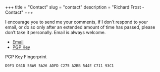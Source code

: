 +++
title = "Contact"
slug = "contact"
description = "Richard Frost - Contact"
+++

I encourage you to send me your comments, if I don’t respond to your email, or do so only after an extended amount of time has passed, please don’t take it personally. Email is always welcome.

* [Email](mailto:rf@rfrost.xyz)
* [PGP Key](/A2B8544EC71193C1.asc)

PGP Key Fingerprint

```
D9F3 D61D 58A9 5A26 ADFD C275 A2BB 544E C711 93C1
```